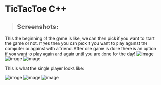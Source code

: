 # TicTacToe C++ 
>## Screenshots:
This the beginning of the game is like, we can then pick if you want to start the game or not. If yes then you can pick if you want to
play against the computer or against with a friend. After one game is done there is an option if you want to play again and again until 
you are done for the day!
![image](https://user-images.githubusercontent.com/114533891/213026676-f27874c4-7751-476b-b8cf-8c161ba4f6ae.png)
![image](https://user-images.githubusercontent.com/114533891/213026782-02e54594-f01f-4411-8d0f-07df05119df8.png)
![image](https://user-images.githubusercontent.com/114533891/213026904-8fd692ca-d855-4f7e-b138-96ec162737e3.png)

This is what the single player looks like: 

![image](https://user-images.githubusercontent.com/114533891/213027276-194e630b-81ba-45bd-97b2-cd8e05d5680f.png)
![image](https://user-images.githubusercontent.com/114533891/213027318-eec4eb0a-f6bf-443c-ae72-f01dff33fed6.png)
![image](https://user-images.githubusercontent.com/114533891/213027401-571ab964-eebc-4062-a96a-a8b81bdf2817.png)




